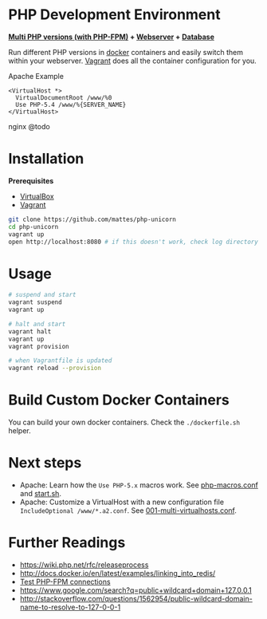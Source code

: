 PHP Development Environment
===========================

__[Multi PHP versions (with PHP-FPM)](https://github.com/mattes/php-unicorn/tree/master/php) + [Webserver](https://github.com/mattes/php-unicorn/tree/master/http) + [Database](https://github.com/mattes/php-unicorn/tree/master/db)__


Run different PHP versions in [docker](http://www.docker.io) containers and 
easily switch them within your webserver. [Vagrant](http://www.vagrantup.com) does all the container
configuration for you.

Apache Example
```
<VirtualHost *>
  VirtualDocumentRoot /www/%0
  Use PHP-5.4 /www/%{SERVER_NAME}
</VirtualHost>
```
nginx @todo


Installation
============

__Prerequisites__

 * [VirtualBox](https://www.virtualbox.org)
 * [Vagrant](http://www.vagrantup.com)

```bash
git clone https://github.com/mattes/php-unicorn
cd php-unicorn
vagrant up
open http://localhost:8080 # if this doesn't work, check log directory for errors
```


Usage
=====
```bash
# suspend and start
vagrant suspend
vagrant up

# halt and start
vagrant halt
vagrant up
vagrant provision

# when Vagrantfile is updated
vagrant reload --provision
```

Build Custom Docker Containers
==============================

You can build your own docker containers. Check the ``./dockerfile.sh`` helper.


Next steps
==========

 * Apache: Learn how the ``Use PHP-5.x`` macros work. See [php-macros.conf](https://github.com/mattes/php-unicorn/blob/master/http/apache/php-macros.conf) and [start.sh](https://github.com/mattes/php-unicorn/blob/master/http/apache/start.sh).
 * Apache: Customize a VirtualHost with a new configuration file ```IncludeOptional /www/*.a2.conf```. See [001-multi-virtualhosts.conf](https://github.com/mattes/php-unicorn/blob/master/http/apache/001-multi-virtualhosts.conf).


Further Readings
================
 * https://wiki.php.net/rfc/releaseprocess
 * http://docs.docker.io/en/latest/examples/linking_into_redis/
 * [Test PHP-FPM connections](https://gist.github.com/mattes/7488172)
 * https://www.google.com/search?q=public+wildcard+domain+127.0.0.1
 * http://stackoverflow.com/questions/1562954/public-wildcard-domain-name-to-resolve-to-127-0-0-1

